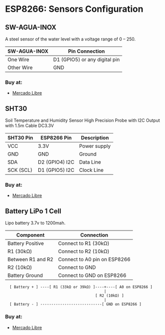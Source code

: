 # ESP8266: Sensors Configuration

## SW-AGUA-INOX

A steel sensor of the water level with a voltage range of 0 – 250.

SW-AGUA-INOX | Pin	Connection
----|----
One Wire |	D1 (GPIO5) or any digital pin
Other Wire |	GND

### Buy at: 
 - [Mercado Libre][1]

## SHT30

Soil Temperature and Humidity Sensor High Precision Probe with I2C Output with 1.5m Cable DC3.3V

SHT30 Pin |	ESP8266 Pin |	Description
----|----|----
VCC	| 3.3V |	Power supply
GND	| GND	| Ground
SDA	| D2 (GPIO4)	I2C | Data Line
SCK (SCL)	| D1 (GPIO5)	I2C|  Clock Line

### Buy at:
 - [Mercado Libre][2]

## Battery LiPo 1 Cell

Lipo battery 3.7v to 1200mah.

Component |	Connection
---|----
Battery Positive |	Connect to R1 (30kΩ)
R1 (30kΩ)	| Connect to R2 (10kΩ)
Between R1 and R2 | 	Connect to A0 pin on ESP8266
R2 (10kΩ)	| Connect to GND
Battery Ground	| Connect to GND on ESP8266

```
  [ Battery + ] ----[ R1 (33kΩ or 39kΩ) ]----+----[ A0 on ESP8266 ]
                                             |
                                         [ R2 (10kΩ) ]
                                             |
  [ Battery - ] ----------------------------[ GND on ESP8266 ]
```

### Buy at:
  - [Mercado Libre][3]

[1]: https://articulo.mercadolibre.com.mx/MLM-593332982-switch-sensor-nivel-agua-metal-arduino-pic-avr-raspberry-_JM
[2]: https://www.mercadolibre.com.mx/sensor-de-humedad-del-suelo-sonda-de-temperatura-alta-prec/p/MLM2000952700
[3]: https://articulo.mercadolibre.com.mx/MLM-3264635028-bateria-lipo-37v-1200mah-3cables-_JM
